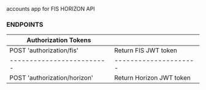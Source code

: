 accounts app for FIS HORIZON API

### ENDPOINTS

|Authorization Tokens     |                     |
|-------------------------|---------------------|
|POST 'authorization/fis' | Return FIS JWT token|
|-------------------------|---------------------|
|POST 'authorization/horizon'| Return Horizon JWT token|


